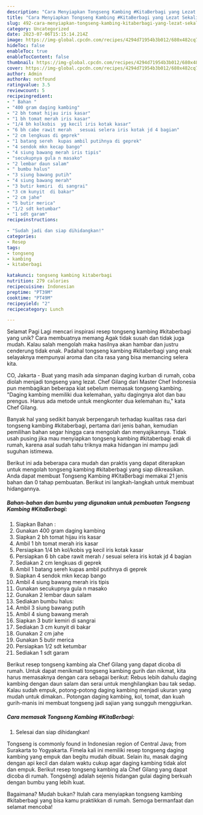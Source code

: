 ```yaml
---
description: "Cara Menyiapkan Tongseng Kambing #KitaBerbagi yang Lezat Sekali"
title: "Cara Menyiapkan Tongseng Kambing #KitaBerbagi yang Lezat Sekali"
slug: 492-cara-menyiapkan-tongseng-kambing-kitaberbagi-yang-lezat-sekali
category: Uncategorized
date: 2023-07-06T15:15:14.214Z
image: https://img-global.cpcdn.com/recipes/4294d71954b3b012/680x482cq70/tongseng-kambing-kitaberbagi-foto-resep-utama.jpg
hideToc: false
enableToc: true
enableTocContent: false
thumbnail: https://img-global.cpcdn.com/recipes/4294d71954b3b012/680x482cq70/tongseng-kambing-kitaberbagi-foto-resep-utama.jpg
cover: https://img-global.cpcdn.com/recipes/4294d71954b3b012/680x482cq70/tongseng-kambing-kitaberbagi-foto-resep-utama.jpg
author: Admin
authorAv: notfound
ratingvalue: 3.5
reviewcount: 5
recipeingredient:
- " Bahan "
- "400 gram daging kambing"
- "2 bh tomat hijau iris kasar"
- "1 bh tomat merah iris kasar"
- "1/4 bh kolkobis  yg kecil iris kotak kasar"
- "6 bh cabe rawit merah   sesuai selera iris kotak jd 4 bagian"
- "2 cm lengkuas di geprek"
- "1 batang sereh  kupas ambil putihnya di geprek"
- "4 sendok mkn kecap bango"
- "4 siung bawang merah iris tipis"
- "secukupnya gula n masako"
- "2 lembar daun salam"
- " bumbu halus"
- "3 siung bawang putih"
- "4 siung bawang merah"
- "3 butir kemiri  di sangrai"
- "3 cm kunyit  di bakar"
- "2 cm jahe"
- "5 butir merica"
- "1/2 sdt ketumbar"
- "1 sdt garam"
recipeinstructions:

- "Sudah jadi dan siap dihidangkan!"
categories:
- Resep
tags:
- tongseng
- kambing
- kitaberbagi

katakunci: tongseng kambing kitaberbagi 
nutrition: 279 calories
recipecuisine: Indonesian
preptime: "PT39M"
cooktime: "PT49M"
recipeyield: "2"
recipecategory: Lunch

---
```



Selamat Pagi Lagi mencari inspirasi resep tongseng kambing #kitaberbagi yang unik? Cara membuatnya memang Agak tidak susah dan tidak juga mudah. Kalau salah mengolah maka hasilnya akan hambar dan justru cenderung tidak enak. Padahal tongseng kambing #kitaberbagi yang enak selayaknya mempunyai aroma dan cita rasa yang bisa memancing selera kita.


CO, Jakarta - Buat yang masih ada simpanan daging kurban di rumah, coba diolah menjadi tongseng yang lezat. Chef Gilang dari Master Chef Indonesia pun membagikan beberapa kiat sebelum memasak tongseng kambing. &#34;Daging kambing memiliki dua kelemahan, yaitu dagingnya alot dan bau prengus. Harus ada metode untuk mengkonter dua kelemahan itu,&#34; kata Chef Gilang.

Banyak hal yang sedikit banyak berpengaruh terhadap kualitas rasa dari tongseng kambing #kitaberbagi, pertama dari jenis bahan, kemudian pemilihan bahan segar hingga cara mengolah dan menyajikannya. Tidak usah pusing jika mau menyiapkan tongseng kambing #kitaberbagi enak di rumah, karena asal sudah tahu triknya maka hidangan ini mampu jadi suguhan istimewa.


Berikut ini ada beberapa cara mudah dan praktis yang dapat diterapkan untuk mengolah tongseng kambing #kitaberbagi yang siap dikreasikan. Anda dapat membuat Tongseng Kambing #KitaBerbagi memakai 21 jenis bahan dan 0 tahap pembuatan. Berikut ini langkah-langkah untuk membuat hidangannya.

<!--inarticleads1-->

##### Bahan-bahan dan bumbu yang digunakan untuk pembuatan Tongseng Kambing #KitaBerbagi:

1. Siapkan  Bahan :
1. Gunakan 400 gram daging kambing
1. Siapkan 2 bh tomat hijau iris kasar
1. Ambil 1 bh tomat merah iris kasar
1. Persiapkan 1/4 bh kol/kobis  yg kecil iris kotak kasar
1. Persiapkan 6 bh cabe rawit merah  / sesuai selera iris kotak jd 4 bagian
1. Sediakan 2 cm lengkuas di geprek
1. Ambil 1 batang sereh  kupas ambil putihnya di geprek
1. Siapkan 4 sendok mkn kecap bango
1. Ambil 4 siung bawang merah iris tipis
1. Gunakan secukupnya gula n masako
1. Gunakan 2 lembar daun salam
1. Sediakan  bumbu halus:
1. Ambil 3 siung bawang putih
1. Ambil 4 siung bawang merah
1. Siapkan 3 butir kemiri  di sangrai
1. Sediakan 3 cm kunyit  di bakar
1. Gunakan 2 cm jahe
1. Gunakan 5 butir merica
1. Persiapkan 1/2 sdt ketumbar
1. Sediakan 1 sdt garam


Berikut resep tongseng kambing ala Chef Gilang yang dapat dicoba di rumah. Untuk dapat menikmati tongseng kambing gurih dan nikmat, kita harus memasaknya dengan cara sebagai berikut: Rebus lebih dahulu daging kambing dengan daun salam dan serai untuk menghilangkan bau tak sedap. Kalau sudah empuk, potong-potong daging kambing menjadi ukuran yang mudah untuk dimakan.. Potongan daging kambing, kol, tomat, dan kuah gurih-manis ini membuat tongseng jadi sajian yang sungguh menggiurkan. 

<!--inarticleads2-->

##### Cara memasak Tongseng Kambing #KitaBerbagi:


1. Selesai dan siap dihidangkan!

Tongseng is commonly found in Indonesian region of Central Java; from Surakarta to Yogyakarta. Fimela kali ini memiliki resep tongseng daging kambing yang empuk dan begitu mudah dibuat. Selain itu, masak daging dengan api kecil dan dalam waktu cukup agar daging kambing tidak alot dan empuk. Berikut resep tongseng kambing ala Chef Gilang yang dapat dicoba di rumah. Tongsèng) adalah sejenis hidangan gulai daging berkuah dengan bumbu yang lebih kuat. 

Bagaimana? Mudah bukan? Itulah cara menyiapkan tongseng kambing #kitaberbagi yang bisa kamu praktikkan di rumah. Semoga bermanfaat dan selamat mencoba!
